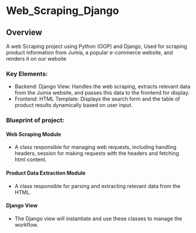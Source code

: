 # Web_Scraping_Django

## Overview
A web Scraping project using Python (OOP) and Django, Used for scraping product information from Jumia, a popular e-commerce website, and renders it on our website 

### Key Elements:
* Backend: Django View: Handles the web scraping, extracts relevant data from the Jumia website, and passes this data to the frontend for display.
* Frontend: HTML Template: Displays the search form and the table of product results dynamically based on user input.

### Blueprint of project:
#### Web Scraping Module
* A class responsible for managing web requests, including handling headers, session for making requests with the headers and fetching html content.

#### Product Data Extraction Module
* A class responsible for parsing and extracting relevant data from the HTML.

#### Django View
* The Django view will instantiate and use these classes to manage the workflow.


